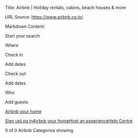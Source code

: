 Title: Airbnb | Holiday rentals, cabins, beach houses & more

URL Source: https://www.airbnb.co.in/

Markdown Content:
[](https://www.airbnb.co.in/)

Start your search

Where

Check in

Add dates

Check out

Add dates

Who

Add guests

[Airbnb your home](https://www.airbnb.co.in/host/homes)

[](https://www.airbnb.co.in/#simple-header-locale-menu-combined)

[](https://www.airbnb.co.in/#simple-header-profile-menu)

[Sign up](https://www.airbnb.co.in/signup_login)[Log in](https://www.airbnb.co.in/login)[Airbnb your home](https://www.airbnb.co.in/host/homes)[Host an experience](https://www.airbnb.co.in/host/experiences?from_nav=1)[Help Centre](https://www.airbnb.co.in/help)

0 of 0 Airbnb Categories showing
